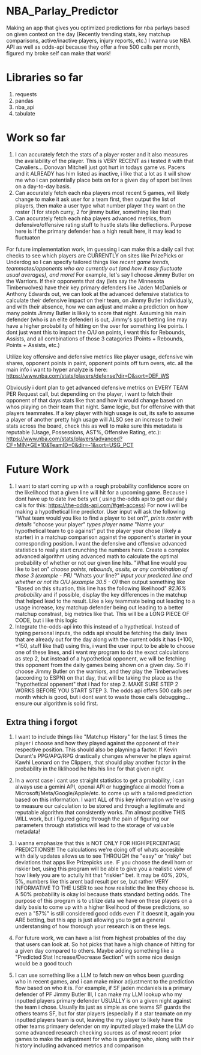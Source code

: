 # NBA_Parlay_Predictor
Making an app that gives you optimized predictions for nba parlays based on given context on the day (Recently trending stats, key matchup comparisons, active/inactive players, injury reports, etc.) I wanna use NBA API as well as odds-api because they offer a free 500 calls per month, figured my broke self can make that work!


# Libraries so far
1. requests
2. pandas
3. nba_api
4. tabulate


# Work so far
1. I can accurately fetch the stats of a player roster and it also measures the availability of the player. This is VERY RECENT as i tested it with that Cavaliers... Donovan Mitchell just got hurt in todays game vs. Pacers and it ALREADY has him listed as inactive, i like that a lot as it will show me who i can potentially place bets on for a given day of sport bet lines on a day-to-day basis. 
2. Can accurately fetch each nba players most recent 5 games, will likely change to make it ask user for a team first, then output the list of players, then make a user type what number player they want on the roster (1 for steph curry, 2 for jimmy butler, something like that)
3. Can accurately fetch each nba players advanced metrics, from defensive/offensive rating stuff to hustle stats like deflections. Purpose here is if the primary defender has a high result here, it may lead to fluctuaton

For future implementation work, im guessing i can make this a daily call that checks to see which players are CURRENTLY on sites like PrizePicks or Underdog so I can specify tailored things like *recent game trends, teammates/opponents who are currently out (and how it may fluctuate usual averages), and more!* For example, let's say I choose Jimmy Butler on the Warriors. If their opponents that day (lets say the Minnesota Timberwolves) have their key primary defenders like Jaden McDaniels or Anthony Edwards out, we can look at the advanced defensive statistics to calculate their defensive impact on their team, on Jimmy Butler individually, and with their absence, how we can adjust and make a prediction on how many points Jimmy Butler is likely to score that night. Assuming his main defender (who is an elite defender) is out, Jimmy's sport betting line may have a higher probability of hitting on the over for something like points. I dont just want this to impact the O/U on points, i want this for Rebounds, Assists, and all combinations of those 3 catagories (Points + Rebounds, Points + Assists, etc.) 

Utilize key offensive and defensive metrics like player usage, defensive win shares, opponent points in paint, opponent points off turn overs, etc. all the main info i want to hyper analyze is here: https://www.nba.com/stats/players/defense?dir=D&sort=DEF_WS

Obviously i dont plan to get advanced defensive metrics on EVERY TEAM PER Request call, but dependiing on the player, i want to fetch their opponent of that days stats like that and how it would change based on whos playing on their team that night. Same logic, but for offensive with that players teammates. If a key player with high usage is out, its safe to assume a player of another pretty high usage will ALSO see an increase to their stats across the board, check this as well to make sure this metadata is reputable (Usage, Possessions, AST%, Offensive Rating, etc.): https://www.nba.com/stats/players/advanced?CF=MIN*GE*10&TeamID=0&dir=-1&sort=USG_PCT


# Future Work
1. I want to start coming up with a rough probability confidence score on the likelihood that a given line will hit for a upcoming game. Because i dont have up to date live bets yet ( using the-odds api to get our daily calls for this: https://the-odds-api.com/#get-access) For now i will be making a hypothetical line predictor. User input will ask the following "What team would you like to find a player to bet on?", *prints roster with details* "choose your player" *types player name* "Name your hypothetical team to go against" put the player your chose (likely a starter) in a matchup comparison against the opponent's starter in your corresponding position. I want the defensive and offensive advanced statistics to really start crunching the numbers here. Create a complex advanced algorithm using advanced math to calculate the optimal probability of whether or not our given line hits. "What line would you like to bet on" *choose points, rebounds, assits, or any combination of those 3 (example - PR)* "Whats your line?" *input your predicted line and whether or not its O/U (example 30.5 - O)* then output something like "Based on this situation, this line has the following likelihood" *92.16% probability* and if possible, display the key differences in the matchup that helped lead to the result. Like a key teammate being out leading to a usage increase, key matchup defender being out leading to a better matchup constrast, big metrics like that. This will be a LONG PIECE OF CODE, but i like this logic
2. Integrate the-odds-api into this instead of a hypthetical. Instead of typing personal inputs, the odds api should be fetching the daily lines that are already out for the day along with the current odds it has (+100, +150, stuff like that) using this, i want the user input to be able to choose one of these lines, and i want my program to do the exact calculations as step 2, but instead of a hypothetical opponent, we will be fetching this opponent from the daily games being shown on a given day. So if i choose Jimmy Butler on the warriors, and they play the Timberwolves (according to ESPN) on that day, that will be taking the place as the "hypothetical oppenent" that i had for step 2. MAKE SURE STEP 2 WORKS BEFORE YOU START STEP 3. The odds api offers 500 calls per month which is good, but i dont want to waste those calls debugging... ensure our algorithm is solid first.

## Extra thing i forgot
1. I want to include things like "Matchup History" for the last 5 times the player i choose and how they played against the opponent of their respective position. This should also be playning a factor. If Kevin Durant's PPG/APG/RPG drastically changes whenever he plays against Kawhi Leonard on the Clippers, that should play another factor in the probability in the liklihood he hits his line for that given night

2. In a worst case i cant use straight statistics to get a probability, i can always use a gemini API, openai API or huggingface ai model from a Microsoft/Meta/Google/Apple/etc. to come up with a tailored prediction based on this information. I want ALL of this key information we're using to measure our calculation to be stored and through a legitimate and reputable algorithm that consistently works. I'm almost positive THIS WILL work, but i figured going through the pain of figuring our parameters through statistics will lead to the storage of valuable metadata!

3. I wanna emphasize that this is NOT ONLY FOR HIGH PERCENTAGE PREDICTIONS!!! The calculations we're doing off of whats accesible with daily updates allows us to see THROUGH the "easy" or "risky" bet deviations that apps like Prizepicks use. IF you choose the devil horn or riskier bet, using this program will be able to give you a realistic view of how likely you are to actully hit that "riskier" bet. It may be 40%, 20%, 5%, numbers like this arent bad result per se, but rather VERY INFORMATIVE TO THE USER to see how realistic the line they choose is. A 50% probability is okay lol because thats standard betting odds. The purpose of this program is to utilize data we have on these players on a daily basis to come up with a higher likelihood of these predictions, so even a "57%" is still considered good odds even if it doesnt it, again you ARE betting, but this app is just allowing you to get a general understansing of how thorough your research is on these legs.

4. For future work, we can have a list from highest probables of the day that users can look at. So hot picks that have a high chance of hitting for a given day compared to others. Maybe adding something like a "Predicted Stat Increase/Decrease Section" with some nice design would be a good touch

5. I can use something like a LLM to fetch new on whos been guarding who in recent games, and i can make minor adjustment to the prediction flow based on who it is. For example, if SF jaden mcdaniels is a primary defender of PF Jimmy Butler III, I can make my LLM lookup who my inputted players primary defender USUALLY is on a given night against the team i chose. Usually its just as simple as one teams SF guards the others teams SF, but for star players (especially if a star teamate on my inputted players team is out, leaving the my player to likely have the other teams primaery defender on my inputted player) make the LLM do some advanced research checking sources as of most recent prior games to make the adjustment for who is guarding who, along with their history including advanced metrics and comparison